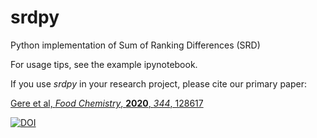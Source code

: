 # srdpy
Python implementation of Sum of Ranking Differences (SRD)

For usage tips, see the example ipynotebook.

If you use *srdpy* in your research project, please cite our primary paper:

[Gere et al, *Food Chemistry*, **2020**, *344*, 128617](https://www.sciencedirect.com/science/article/pii/S0308814620324791)

[![DOI](https://zenodo.org/badge/274911951.svg)](https://zenodo.org/badge/latestdoi/274911951)
